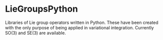 # LieGroupsPython
Libraries of Lie group operators written in Python. These have been created with the only purpose of being applied in variational integration. Currently SO(3) and SE(3) are available.
